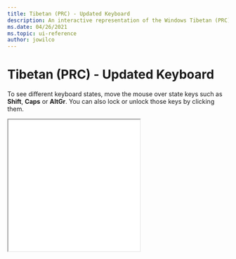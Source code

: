 ```yaml
---
title: Tibetan (PRC) - Updated Keyboard
description: An interactive representation of the Windows Tibetan (PRC) - Updated keyboard. To see different keyboard states, click or move the mouse over the state keys.
ms.date: 04/26/2021
ms.topic: ui-reference
author: jowilco
---
```


# Tibetan (PRC) - Updated Keyboard

To see different keyboard states, move the mouse over state keys such as **Shift**, **Caps** or **AltGr**. You can also lock or unlock those keys by clicking them.

<iframe src="kbdtiprd.html" height="300"></iframe>
